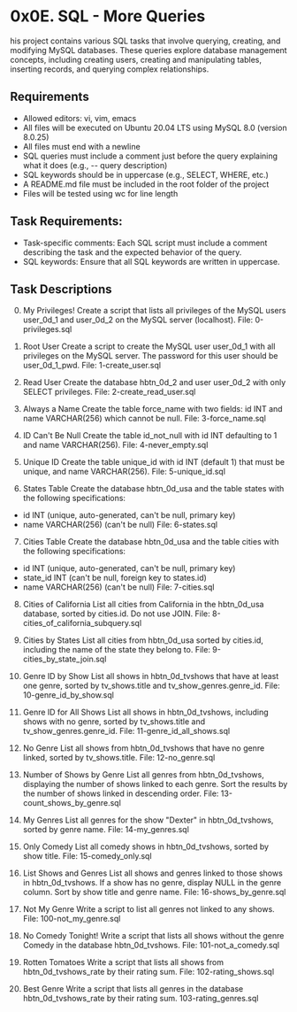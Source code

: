 # 0x0E. SQL - More Queries

his project contains various SQL tasks that involve querying, creating, and modifying MySQL databases. These queries explore database management concepts, including creating users, creating and manipulating tables, inserting records, and querying complex relationships.


## Requirements

- Allowed editors: vi, vim, emacs
- All files will be executed on Ubuntu 20.04 LTS using MySQL 8.0 (version 8.0.25)
- All files must end with a newline
- SQL queries must include a comment just before the query explaining what it does (e.g., -- query description)
- SQL keywords should be in uppercase (e.g., SELECT, WHERE, etc.)
- A README.md file must be included in the root folder of the project
- Files will be tested using wc for line length

## Task Requirements:

- Task-specific comments: Each SQL script must include a comment describing the task and the expected behavior of the query.
- SQL keywords: Ensure that all SQL keywords are written in uppercase.

## Task Descriptions

0. My Privileges!
Create a script that lists all privileges of the MySQL users user_0d_1 and user_0d_2 on the MySQL server (localhost).
File: 0-privileges.sql

1. Root User
Create a script to create the MySQL user user_0d_1 with all privileges on the MySQL server. The password for this user should be user_0d_1_pwd.
File: 1-create_user.sql

2. Read User
Create the database hbtn_0d_2 and user user_0d_2 with only SELECT privileges.
File: 2-create_read_user.sql

3. Always a Name
Create the table force_name with two fields: id INT and name VARCHAR(256) which cannot be null.
File: 3-force_name.sql

4. ID Can't Be Null
Create the table id_not_null with id INT defaulting to 1 and name VARCHAR(256).
File: 4-never_empty.sql

5. Unique ID
Create the table unique_id with id INT (default 1) that must be unique, and name VARCHAR(256).
File: 5-unique_id.sql

6. States Table
Create the database hbtn_0d_usa and the table states with the following specifications:
- id INT (unique, auto-generated, can't be null, primary key)
- name VARCHAR(256) (can't be null)
File: 6-states.sql

7. Cities Table
Create the database hbtn_0d_usa and the table cities with the following specifications:
- id INT (unique, auto-generated, can't be null, primary key)
- state_id INT (can't be null, foreign key to states.id)
- name VARCHAR(256) (can't be null)
File: 7-cities.sql

8. Cities of California
List all cities from California in the hbtn_0d_usa database, sorted by cities.id. Do not use JOIN.
File: 8-cities_of_california_subquery.sql

9. Cities by States
List all cities from hbtn_0d_usa sorted by cities.id, including the name of the state they belong to.
File: 9-cities_by_state_join.sql

10. Genre ID by Show
List all shows in hbtn_0d_tvshows that have at least one genre, sorted by tv_shows.title and tv_show_genres.genre_id.
File: 10-genre_id_by_show.sql

11. Genre ID for All Shows
List all shows in hbtn_0d_tvshows, including shows with no genre, sorted by tv_shows.title and tv_show_genres.genre_id.
File: 11-genre_id_all_shows.sql

12. No Genre
List all shows from hbtn_0d_tvshows that have no genre linked, sorted by tv_shows.title.
File: 12-no_genre.sql

13. Number of Shows by Genre
List all genres from hbtn_0d_tvshows, displaying the number of shows linked to each genre. Sort the results by the number of shows linked in descending order.
File: 13-count_shows_by_genre.sql

14. My Genres
List all genres for the show "Dexter" in hbtn_0d_tvshows, sorted by genre name.
File: 14-my_genres.sql

15. Only Comedy
List all comedy shows in hbtn_0d_tvshows, sorted by show title.
File: 15-comedy_only.sql

16. List Shows and Genres
List all shows and genres linked to those shows in hbtn_0d_tvshows. If a show has no genre, display NULL in the genre column. Sort by show title and genre name.
File: 16-shows_by_genre.sql

17. Not My Genre
Write a script to list all genres not linked to any shows.
File: 100-not_my_genre.sql


18. No Comedy Tonight!
Write a script that lists all shows without the genre Comedy in the database hbtn_0d_tvshows.
File: 101-not_a_comedy.sql

19. Rotten Tomatoes
Write a script that lists all shows from hbtn_0d_tvshows_rate by their rating sum.
File: 102-rating_shows.sql

20. Best Genre
Write a script that lists all genres in the database hbtn_0d_tvshows_rate by their rating sum.
103-rating_genres.sql

